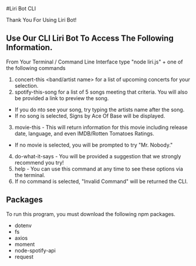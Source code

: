 
#Liri Bot CLI 

Thank You For Using Liri Bot!

## Use Our CLI Liri Bot To Access The Following Information.

From Your Terminal / Command Line Interface type "node liri.js" + one of the following commands
1. concert-this <band/artist name> for a list of upcoming concerts for your selection.
2. spotify-this-song <song name> for a list of 5 songs meeting that criteria. You will also be provided a link to preview the song. 
  * If you do nto see your song, try typing the artists name after the song.
  * If no song is selected, Signs by Ace Of Base will be displayed.
3. movie-this <movie title> - This will return information for this movie including release date, language, and even IMDB/Rotten Tomatoes Ratings.
  * If no movie is selected, you will be prompted to try "Mr. Nobody."
4. do-what-it-says <enter> - You will be provided a suggestion that we strongly recommend you try!
5. help - You can use this command at any time to see these options via the terminal.
6. If no command is selected, "Invalid Command" will be returned the CLI.
  
## Packages
To run this program, you must download the following npm packages.
- dotenv
- fs
- axios
- moment
- node-spotify-api
- request
